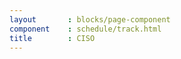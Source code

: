 ```yaml
---
layout       : blocks/page-component
component    : schedule/track.html
title        : CISO
---
```

